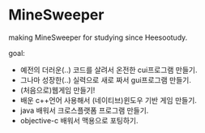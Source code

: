 MineSweeper
===========

making MineSweeper for studying since Heesootudy.

goal:
- 예전의 더러운(..) 코드를 살려서 온전한 cui프로그램 만들기.
- 그나마 성장한(..) 실력으로 새로 짜서 gui프로그램 만들기.
- (처음으로)웹게임 만들기!
- 배운 c++언어 사용해서 (네이티브)윈도우 기반 게임 만들기.
- java 배워서 크로스플랫폼 프로그램 만들기.
- objective-c 배워서 맥용으로 포팅하기.
